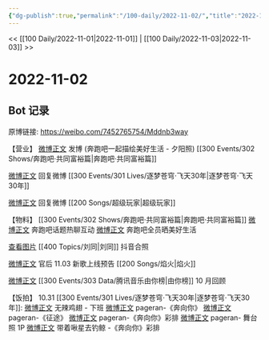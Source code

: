 ```yaml
---
{"dg-publish":true,"permalink":"/100-daily/2022-11-02/","title":"2022-11-02"}
---
```



<< [[100 Daily/2022-11-01\|2022-11-01]] | [[100 Daily/2022-11-03\|2022-11-03]] >>

# 2022-11-02

## Bot 记录

原博链接: https://weibo.com/7452765754/Mddnb3way

【营业】
[微博正文](http://weibo.com/1736988591/Md8SedjoF) 发博 (奔跑吧一起描绘美好生活 - 夕阳照) [[300 Events/302 Shows/奔跑吧·共同富裕篇\|奔跑吧·共同富裕篇]]

[微博正文](http://weibo.com/1736988591/McTaQkMXy) 回复微博 [[300 Events/301 Lives/逐梦苍穹·飞天30年\|逐梦苍穹·飞天30年]]

[微博正文](http://weibo.com/1736988591/MbdGYounj) 回复微博 [[200 Songs/超级玩家\|超级玩家]]

【物料】
[[300 Events/302 Shows/奔跑吧·共同富裕篇\|奔跑吧·共同富裕篇]]
[微博正文](https://weibo.com/5242381821/Md7MVeKS6) 奔跑吧话题热聊互动
[微博正文](https://weibo.com/5242381821/MdafMjj7L) 奔跑吧全员晒美好生活

[查看图片](https://wx1.sinaimg.cn/large/0088n2Pggy1h7r6tczm3ej30u00u743b.jpg) [[400 Topics/刘同\|刘同]] 抖音合照

[微博正文](http://weibo.com/5248300719/Mdb0SF8fk) 官后 11.03 新歌上线预告 [[200 Songs/焰火\|焰火]]

[微博正文](http://weibo.com/6733257358/Md8WM7jA3) [[300 Events/303 Data/腾讯音乐由你榜\|由你榜]] 10 月回顾

【饭拍】
10.31 [[300 Events/301 Lives/逐梦苍穹·飞天30年\|逐梦苍穹·飞天30年]]:
[微博正文](http://weibo.com/7495641082/Md4hM1eug) 无辣鸡翅 - 下班
[微博正文](http://weibo.com/7633014126/Md7Xc6mSe) pageran-《奔向你》
[微博正文](http://weibo.com/7633014126/Md9jdAx2e) pageran-《征途》
[微博正文](https://weibo.com/7633014126/Md9MxsC8H) pageran-《奔向你》彩排
[微博正文](http://weibo.com/7633014126/MdcRXf7Cr) pageran- 舞台照 1P
[微博正文](http://weibo.com/3246571812/Md7VRkSKa) 带着啾星去钓鲸 -《奔向你》彩排
